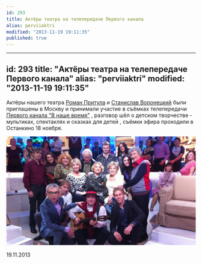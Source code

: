 ```yaml
---
id: 293
title: Актёры театра на телепередаче Первого канала
alias: perviiaktri
modified: "2013-11-19 19:11:35"
published: true
---
```


---
id: 293
title: "Актёры театра на телепередаче Первого канала"
alias: "perviiaktri"
modified: "2013-11-19 19:11:35"
---

Актёры нашего театра <a href="50-roman-pritula">Роман Притула</a> и <a href="id=51-stas-voronetski">Станислав Воронецкий</a> были приглашены в Москву и принимали участие в съёмках телепередачи <a href="http://www.1tv.ru/sprojects_in_detail/si=5922">Первого канала "В наше время"</a> , разговор шёл о детском творчестве - мультиках, спектаклях и сказках для детей , съёмки эфира проходили в Останкино 18 ноября.

<img src="/images/stories/random/foto s ostankino.jpg" />

19.11.2013

